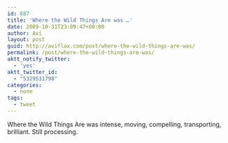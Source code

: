 ```yaml
---
id: 687
title: 'Where the Wild Things Are was …'
date: 2009-10-31T23:09:47+00:00
author: Avi
layout: post
guid: http://aviflax.com/post/where-the-wild-things-are-was/
permalink: /post/where-the-wild-things-are-was/
aktt_notify_twitter:
  - 'yes'
aktt_twitter_id:
  - "5329531798"
categories:
  - none
tags:
  - tweet
---
```

Where the Wild Things Are was intense, moving, compelling, transporting, brilliant. Still processing.